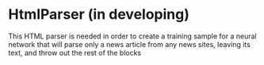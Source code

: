 # HtmlParser (in developing)
This HTML parser is needed in order to create a training sample for a neural network that will parse only a news article from any news sites, leaving its text, and throw out the rest of the blocks
